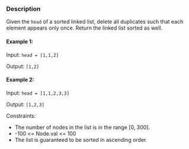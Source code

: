 ### Description
Given the `head` of a sorted linked list, delete all duplicates such that each element appears only once. Return the linked list sorted as well.


#### Example 1:

Input: `head = [1,1,2]`

Output: `[1,2]`


#### Example 2:

Input: `head = [1,1,2,3,3]`

Output: `[1,2,3]`

 

Constraints:
* The number of nodes in the list is in the range [0, 300].
* -100 <= Node.val <= 100
* The list is guaranteed to be sorted in ascending order.
